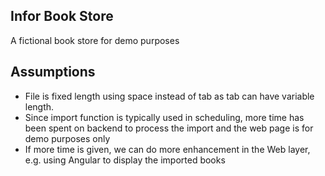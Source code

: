 ## Infor Book Store
A fictional book store for demo purposes

## Assumptions
* File is fixed length using space instead of tab as tab can have variable length.
* Since import function is typically used in scheduling, more time has been spent on backend
to process the import and the web page is for demo purposes only
* If more time is given, we can do more enhancement in the Web layer, e.g. using Angular to display the imported books